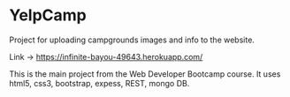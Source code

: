 # YelpCamp
Project for uploading campgrounds images and info to the website.

Link -> https://infinite-bayou-49643.herokuapp.com/

This is the main project from the Web Developer Bootcamp course. It uses html5, css3, bootstrap, expess, REST, mongo DB. 

